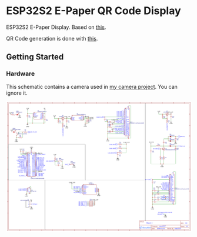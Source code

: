 # ESP32S2 E-Paper QR Code Display

ESP32S2 E-Paper Display. Based on [this](https://github.com/VedantParanjape/esp-epaper-display).

QR Code generation is done with [this](https://www.nayuki.io/page/qr-code-generator-library).

## Getting Started
### Hardware
This schematic contains a camera used in [my camera project](https://github.com/wms2537/esp32s2-camera). You can ignore it. 

![Schematic](/images/Schematic_ESP32S2CAM.png)
